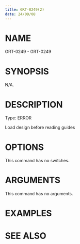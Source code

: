 ```yaml
---
title: GRT-0249(2)
date: 24/09/08
---
```


# NAME

GRT-0249 - GRT-0249

# SYNOPSIS

N/A.

# DESCRIPTION

Type: ERROR

Load design before reading guides

# OPTIONS

This command has no switches.

# ARGUMENTS

This command has no arguments.

# EXAMPLES

# SEE ALSO
